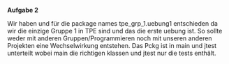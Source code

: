 **Aufgabe 2**

 Wir haben und für die package names tpe_grp_1.uebung1 entschieden
 da wir die einzige Gruppe 1 in TPE sind und das die erste uebung ist.
 So sollte weder mit anderen Gruppen/Programmieren noch mit unseren anderen
 Projekten eine Wechselwirkung entstehen.
 Das Pckg ist in main und jtest unterteilt wobei main die
 richtigen klassen und jtest nur die tests enthält.